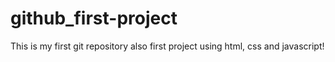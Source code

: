 # github_first-project
This is my first git repository also first project using html, css and javascript!
